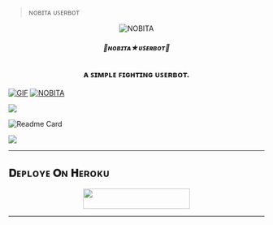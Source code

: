 
> ɴᴏʙɪᴛᴀ ᴜꜱᴇʀʙᴏᴛ </b>
</h1>

<p align="center">
  <img src="https://envs.sh/I09.jpg" alt="NOBITA">
</p>

<h6 align="center">
  <b>🦋ɴᴏʙɪᴛᴀ★ᴜꜱᴇʀʙᴏᴛ🐼</b>
</h6>

<h3 align="center">
  <b>ᴀ ꜱɪᴍᴘʟᴇ ꜰɪɢʜᴛɪɴɢ ᴜꜱᴇʀʙᴏᴛ.</b>
</h3>


 [![GIF](https://github.com/vishalpandeynkp1/VIPNOBITAMUSIC_REPO/blob/main/VIPNOBITAMUSIC.gif)](https://github.com/vishalpandeynkp1)
   [![NOBITA](https://github-stats-alpha.vercel.app/api?username=vishalpandeynkp1 "NOBITA")](https://github-stats-alpha.vercel.app/api?username=vishalpandeynkp1 "NOBITA")

<img src="https://user-images.githubusercontent.com/73097560/115834477-dbab4500-a447-11eb-908a-139a6edaec5c.gif">

![Readme Card](https://github-readme-stats.vercel.app/api/pin/?username=vishalpandeynkp1&repo=NOBITA_BANALL&theme=flag-india)

<img src="https://user-images.githubusercontent.com/73097560/115834477-dbab4500-a447-11eb-908a-139a6edaec5c.gif">


-------------------------
## 𝐃ᴇᴘʟᴏʏᴇ 𝐎ɴ 𝐇ᴇʀᴏᴋᴜ

<p align="center"><a href="https://heroku.com/deploy?template=https://github.com/vishalpandeynkp1/Nobitauserbot"> <img src="https://img.shields.io/badge/𝐃ᴇᴘʟᴏʏ%20𝐎ɴ%20𝐇ᴇʀᴏᴋᴜ-white?style=for-the-badge&logo=heroku" width="210" height="40"/></a></p>

-------------------------
